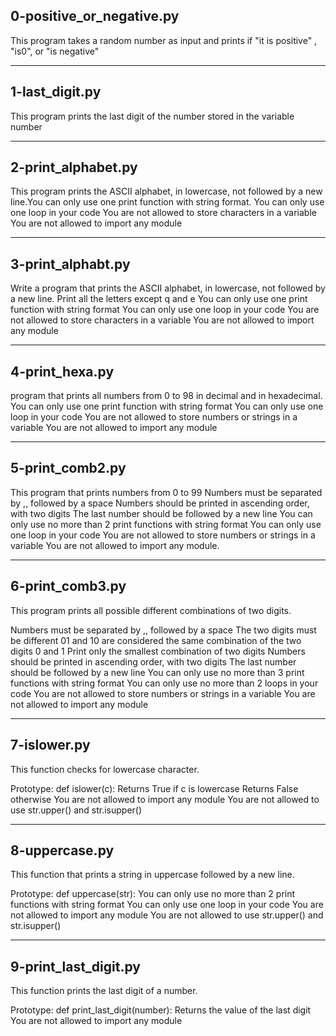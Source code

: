 0-positive_or_negative.py
-----------------------------
This program takes a random number as input and prints if "it is positive" , "is0", or "is negative"

-----------------------------
1-last_digit.py
-----------------------------
This program prints the last digit of the number stored in the variable number

----------------------------
2-print_alphabet.py
----------------------------
This program prints the ASCII alphabet, in lowercase, not followed by a new line.You can only use one print function with string format.
You can only use one loop in your code
You are not allowed to store characters in a variable
You are not allowed to import any module

----------------------------
3-print_alphabt.py
----------------------------

Write a program that prints the ASCII alphabet, in lowercase, not followed by a new line.
Print all the letters except q and e
You can only use one print function with string format
You can only use one loop in your code
You are not allowed to store characters in a variable
You are not allowed to import any module

---------------------------
4-print_hexa.py
---------------------------
program that prints all numbers from 0 to 98 in decimal and in hexadecimal.
You can only use one print function with string format
You can only use one loop in your code
You are not allowed to store numbers or strings in a variable
You are not allowed to import any module

---------------------------
5-print_comb2.py
---------------------------
This program that prints numbers from 0 to 99
Numbers must be separated by ,, followed by a space
Numbers should be printed in ascending order, with two digits
The last number should be followed by a new line
You can only use no more than 2 print functions with string format
You can only use one loop in your code
You are not allowed to store numbers or strings in a variable
You are not allowed to import any module.

----------------------------
6-print_comb3.py
----------------------------
This program prints all possible different combinations of two digits.

Numbers must be separated by ,, followed by a space
The two digits must be different
01 and 10 are considered the same combination of the two digits 0 and 1
Print only the smallest combination of two digits
Numbers should be printed in ascending order, with two digits
The last number should be followed by a new line
You can only use no more than 3 print functions with string format
You can only use no more than 2 loops in your code
You are not allowed to store numbers or strings in a variable
You are not allowed to import any module

----------------------------
7-islower.py
----------------------------
This function checks for lowercase character.

Prototype: def islower(c):
Returns True if c is lowercase
Returns False otherwise
You are not allowed to import any module
You are not allowed to use str.upper() and str.isupper()

---------------------------
8-uppercase.py
---------------------------
This function that prints a string in uppercase followed by a new line.

Prototype: def uppercase(str):
You can only use no more than 2 print functions with string format
You can only use one loop in your code
You are not allowed to import any module
You are not allowed to use str.upper() and str.isupper()

--------------------------
9-print_last_digit.py
--------------------------
This function prints the last digit of a number.

Prototype: def print_last_digit(number):
Returns the value of the last digit
You are not allowed to import any module
